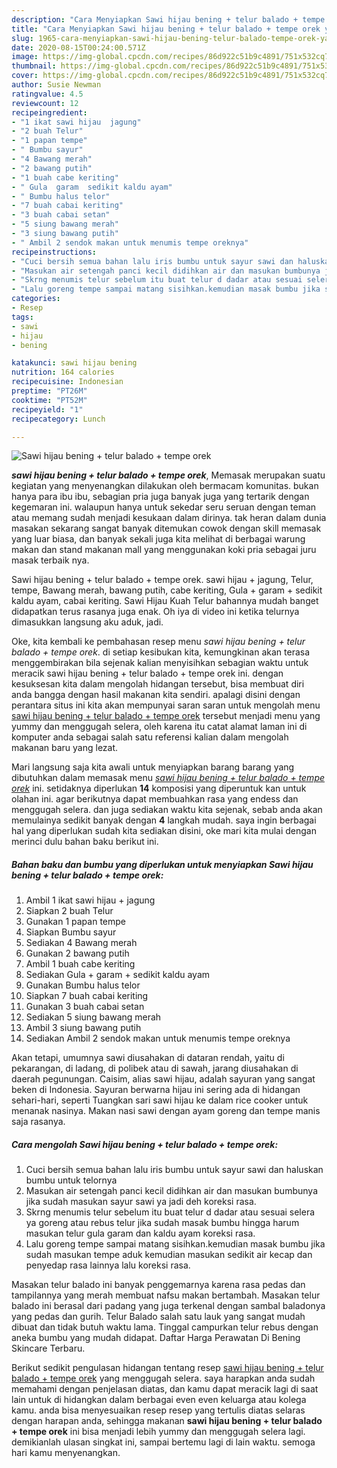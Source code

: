 ```yaml
---
description: "Cara Menyiapkan Sawi hijau bening + telur balado + tempe orek yang enak"
title: "Cara Menyiapkan Sawi hijau bening + telur balado + tempe orek yang enak"
slug: 1965-cara-menyiapkan-sawi-hijau-bening-telur-balado-tempe-orek-yang-enak
date: 2020-08-15T00:24:00.571Z
image: https://img-global.cpcdn.com/recipes/86d922c51b9c4891/751x532cq70/sawi-hijau-bening-telur-balado-tempe-orek-foto-resep-utama.jpg
thumbnail: https://img-global.cpcdn.com/recipes/86d922c51b9c4891/751x532cq70/sawi-hijau-bening-telur-balado-tempe-orek-foto-resep-utama.jpg
cover: https://img-global.cpcdn.com/recipes/86d922c51b9c4891/751x532cq70/sawi-hijau-bening-telur-balado-tempe-orek-foto-resep-utama.jpg
author: Susie Newman
ratingvalue: 4.5
reviewcount: 12
recipeingredient:
- "1 ikat sawi hijau  jagung"
- "2 buah Telur"
- "1 papan tempe"
- " Bumbu sayur"
- "4 Bawang merah"
- "2 bawang putih"
- "1 buah cabe keriting"
- " Gula  garam  sedikit kaldu ayam"
- " Bumbu halus telor"
- "7 buah cabai keriting"
- "3 buah cabai setan"
- "5 siung bawang merah"
- "3 siung bawang putih"
- " Ambil 2 sendok makan untuk menumis tempe oreknya"
recipeinstructions:
- "Cuci bersih semua bahan lalu iris bumbu untuk sayur sawi dan haluskan bumbu untuk telornya"
- "Masukan air setengah panci kecil didihkan air dan masukan bumbunya jika sudah masukan sayur sawi ya jadi deh koreksi rasa."
- "Skrng menumis telur sebelum itu buat telur d dadar atau sesuai selera ya goreng atau rebus telur jika sudah masak bumbu hingga harum masukan telur gula garam dan kaldu ayam koreksi rasa."
- "Lalu goreng tempe sampai matang sisihkan.kemudian masak bumbu jika sudah masukan tempe aduk kemudian masukan sedikit air kecap dan penyedap rasa lainnya lalu koreksi rasa."
categories:
- Resep
tags:
- sawi
- hijau
- bening

katakunci: sawi hijau bening 
nutrition: 164 calories
recipecuisine: Indonesian
preptime: "PT26M"
cooktime: "PT52M"
recipeyield: "1"
recipecategory: Lunch

---
```



![Sawi hijau bening + telur balado + tempe orek](https://img-global.cpcdn.com/recipes/86d922c51b9c4891/751x532cq70/sawi-hijau-bening-telur-balado-tempe-orek-foto-resep-utama.jpg)

<b><i>sawi hijau bening + telur balado + tempe orek</i></b>, Memasak merupakan suatu kegiatan yang menyenangkan dilakukan oleh bermacam komunitas. bukan hanya para ibu ibu, sebagian pria juga banyak juga yang tertarik dengan kegemaran ini. walaupun hanya untuk sekedar seru seruan dengan teman atau memang sudah menjadi kesukaan dalam dirinya. tak heran dalam dunia masakan sekarang sangat banyak ditemukan cowok dengan skill memasak yang luar biasa, dan banyak sekali juga kita melihat di berbagai warung makan dan stand makanan mall yang menggunakan koki pria sebagai juru masak terbaik nya.

Sawi hijau bening + telur balado + tempe orek. sawi hijau + jagung, Telur, tempe, Bawang merah, bawang putih, cabe keriting, Gula + garam + sedikit kaldu ayam, cabai keriting. Sawi Hijau Kuah Telur bahannya mudah banget didapatkan terus rasanya juga enak. Oh iya di video ini ketika telurnya dimasukkan langsung aku aduk, jadi.

Oke, kita kembali ke pembahasan resep menu <i>sawi hijau bening + telur balado + tempe orek</i>. di setiap kesibukan kita, kemungkinan akan terasa menggembirakan bila sejenak kalian menyisihkan sebagian waktu untuk meracik sawi hijau bening + telur balado + tempe orek ini. dengan kesuksesan kita dalam mengolah hidangan tersebut, bisa membuat diri anda bangga dengan hasil makanan kita sendiri. apalagi disini dengan perantara situs ini kita akan mempunyai saran saran untuk mengolah menu <u>sawi hijau bening + telur balado + tempe orek</u> tersebut menjadi menu yang yummy dan menggugah selera, oleh karena itu catat alamat laman ini di komputer anda sebagai salah satu referensi kalian dalam mengolah makanan baru yang lezat.


Mari langsung saja kita awali untuk menyiapkan barang barang yang dibutuhkan dalam memasak menu <u><i>sawi hijau bening + telur balado + tempe orek</i></u> ini. setidaknya diperlukan <b>14</b> komposisi yang diperuntuk kan untuk olahan ini. agar berikutnya dapat membuahkan rasa yang endess dan menggugah selera. dan juga sediakan waktu kita sejenak, sebab anda akan memulainya sedikit banyak dengan <b>4</b> langkah mudah. saya ingin berbagai hal yang diperlukan sudah kita sediakan disini, oke mari kita mulai dengan merinci dulu bahan baku berikut ini.

<!--inarticleads1-->

##### Bahan baku dan bumbu yang diperlukan untuk menyiapkan Sawi hijau bening + telur balado + tempe orek:

1. Ambil 1 ikat sawi hijau + jagung
1. Siapkan 2 buah Telur
1. Gunakan 1 papan tempe
1. Siapkan  Bumbu sayur
1. Sediakan 4 Bawang merah
1. Gunakan 2 bawang putih
1. Ambil 1 buah cabe keriting
1. Sediakan  Gula + garam + sedikit kaldu ayam
1. Gunakan  Bumbu halus telor
1. Siapkan 7 buah cabai keriting
1. Gunakan 3 buah cabai setan
1. Sediakan 5 siung bawang merah
1. Ambil 3 siung bawang putih
1. Sediakan  Ambil 2 sendok makan untuk menumis tempe oreknya


Akan tetapi, umumnya sawi diusahakan di dataran rendah, yaitu di pekarangan, di ladang, di polibek atau di sawah, jarang diusahakan di daerah pegunungan. Caisim, alias sawi hijau, adalah sayuran yang sangat beken di Indonesia. Sayuran berwarna hijau ini sering ada di hidangan sehari-hari, seperti Tuangkan sari sawi hijau ke dalam rice cooker untuk menanak nasinya. Makan nasi sawi dengan ayam goreng dan tempe manis saja rasanya. 

<!--inarticleads2-->

##### Cara mengolah Sawi hijau bening + telur balado + tempe orek:

1. Cuci bersih semua bahan lalu iris bumbu untuk sayur sawi dan haluskan bumbu untuk telornya
1. Masukan air setengah panci kecil didihkan air dan masukan bumbunya jika sudah masukan sayur sawi ya jadi deh koreksi rasa.
1. Skrng menumis telur sebelum itu buat telur d dadar atau sesuai selera ya goreng atau rebus telur jika sudah masak bumbu hingga harum masukan telur gula garam dan kaldu ayam koreksi rasa.
1. Lalu goreng tempe sampai matang sisihkan.kemudian masak bumbu jika sudah masukan tempe aduk kemudian masukan sedikit air kecap dan penyedap rasa lainnya lalu koreksi rasa.


Masakan telur balado ini banyak penggemarnya karena rasa pedas dan tampilannya yang merah membuat nafsu makan bertambah. Masakan telur balado ini berasal dari padang yang juga terkenal dengan sambal baladonya yang pedas dan gurih. Telur Balado salah satu lauk yang sangat mudah dibuat dan tidak butuh waktu lama. Tinggal campurkan telur rebus dengan aneka bumbu yang mudah didapat. Daftar Harga Perawatan Di Bening Skincare Terbaru. 

Berikut sedikit pengulasan hidangan tentang resep <u>sawi hijau bening + telur balado + tempe orek</u> yang menggugah selera. saya harapkan anda sudah memahami dengan penjelasan diatas, dan kamu dapat meracik lagi di saat lain untuk di hidangkan dalam berbagai even even keluarga atau kolega kamu. anda bisa menyesuaikan resep resep yang tertulis diatas selaras dengan harapan anda, sehingga makanan <b>sawi hijau bening + telur balado + tempe orek</b> ini bisa menjadi lebih yummy dan menggugah selera lagi. demikianlah ulasan singkat ini, sampai bertemu lagi di lain waktu. semoga hari kamu menyenangkan.
